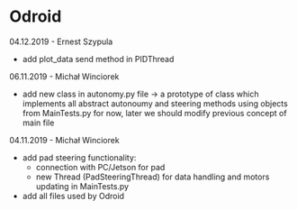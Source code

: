 # Odroid

04.12.2019 - Ernest Szypula
- add plot_data send method in PIDThread

06.11.2019 - Michał Winciorek
- add new class in autonomy.py file -> a prototype of class 
which implements all abstract autonoumy and steering methods using objects from MainTests.py
for now, later we should modify previous concept of main file

04.11.2019 - Michał Winciorek
- add pad steering functionality:
  - connection with PC/Jetson for pad
  - new Thread (PadSteeringThread) for data handling and motors updating in MainTests.py
- add all files used by Odroid